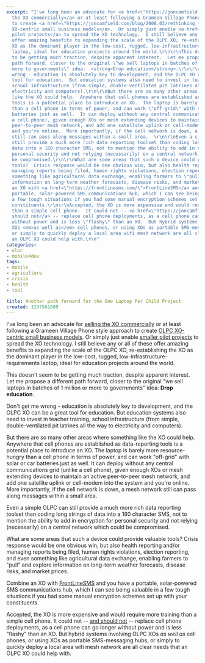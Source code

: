 ```yaml
---
excerpt: "I've long been an advocate for <a href=\"https://joncamfield.com/blog/2009.01/the_xo_files_part_iv_new_years.html\">selling
  the XO commercially</a> or at least following a Grameen Village Phone style approach
  to create <a href=\"https://joncamfield.com/blog/2008.03/rethinking_the_olpc.html\">OLPC
  XO-centric small business models</a>.  Or simply just enable <a href=\"https://joncamfield.com/blog/2009.02/small_is_bigger_than_big_for_o.html\">smaller
  pilot projects</a> to spread the XO technology.  I still believe any or all of these
  offer amazing benefits to expanding the scale of the OLPC XO, re-establishing the
  XO as the dominant player in the low-cost, rugged, low-infrastructure-requirements
  laptop, ideal for education projects around the world.\r\n\r\nThis doesn't seem
  to be getting much traction, despite apparent interest.  Let me propose a different
  path forward, closer to the original \"we sell laptops in batches of 1 million or
  more to governments\" idea:  <strong>Drop education</strong>.\r\n\r\nDon't get me
  wrong - education is absolutely key to development, and the OLPC XO can be a great
  tool for education.  But education systems also need to invest in teacher training,
  school infrastructure (from simple, double-ventilated pit latrines all the way to
  electricity and computers).\r\n\r\nBut there are so many other areas where something
  like the XO could help.  Anywhere that cell phones are established as data-reporting
  tools is a potential place to introduce an XO.  The laptop is barely more resource-hungry
  than a cell phone in terms of power, and can work \"off-grid\" with solar or car
  batteries just as well.  It can deploy without any central communications grid (unlike
  a cell phone), given enough XOs or mesh extending devices to maintain an active
  peer-to-peer mesh network, and add one satellite uplink or cell-modem into the system
  and you're online.  More importantly, if the cell network is down, a mesh network
  still can pass along messages within a small area.  \r\n\r\nEven a simple OLPC can
  still provide a much more rich data reporting toolset than coding long strings of
  data into a 160 character SMS, not to mention the ability to add in encryption for
  personal security and not relying (necessarily) on a central network which could
  be compromised.\r\n\r\nWhat are some areas that such a device could provide valuable
  tools?  Crisis response would be one obvious win, but also health reporting and/or
  managing reports being filed, human rights violations, election reporting, and even
  something like agricultural data exchange, enabling farmers to \"pull\" and explore
  information on long-term weather forecasts, disease risks, and market prices.\r\n\r\nCombine
  an XO with <a href=\"https://frontlinesms.com/\">FrontLineSMS</a> and you have a
  portable, solar-powered SMS communications hub, which I can see being valuable in
  a few tough situations if you had some manual encryption schemes set up with your
  constituents.\r\n\r\nAccepted, the XO is more expensive and would require more training
  than a simple cell phone.  It could not -- <a href=\"https://joncamfield.com/blog/2009.03/mobiles_vs_computers.html\">and
  should not</a> -- replace cell phone deployments, as a cell phone can go longer
  without power and is less \"flashy\" than an XO.  But hybrid systems involving OLPC
  XOs <em>as well as</em> cell phones, or using XOs as portable SMS-messaging hubs,
  or simply to quickly deploy a local area wifi mesh network are all clear needs that
  an OLPC XO could help with.\r\n"
categories:
- olpc
- mobile4dev
tags:
- mobile
- agriculture
- crisis
- health
- tool

title: Another path forward for the One Laptop Per Child Project
created: 1237561889
---
```

I've long been an advocate for <a href="https://joncamfield.com/blog/2009.01/the_xo_files_part_iv_new_years.html">selling the XO commercially</a> or at least following a Grameen Village Phone style approach to create <a href="https://joncamfield.com/blog/2008.03/rethinking_the_olpc.html">OLPC XO-centric small business models</a>.  Or simply just enable <a href="https://joncamfield.com/blog/2009.02/small_is_bigger_than_big_for_o.html">smaller pilot projects</a> to spread the XO technology.  I still believe any or all of these offer amazing benefits to expanding the scale of the OLPC XO, re-establishing the XO as the dominant player in the low-cost, rugged, low-infrastructure-requirements laptop, ideal for education projects around the world.

This doesn't seem to be getting much traction, despite apparent interest.  Let me propose a different path forward, closer to the original "we sell laptops in batches of 1 million or more to governments" idea:  <strong>Drop education</strong>.

Don't get me wrong - education is absolutely key to development, and the OLPC XO can be a great tool for education.  But education systems also need to invest in teacher training, school infrastructure (from simple, double-ventilated pit latrines all the way to electricity and computers).

But there are so many other areas where something like the XO could help.  Anywhere that cell phones are established as data-reporting tools is a potential place to introduce an XO.  The laptop is barely more resource-hungry than a cell phone in terms of power, and can work "off-grid" with solar or car batteries just as well.  It can deploy without any central communications grid (unlike a cell phone), given enough XOs or mesh extending devices to maintain an active peer-to-peer mesh network, and add one satellite uplink or cell-modem into the system and you're online.  More importantly, if the cell network is down, a mesh network still can pass along messages within a small area.  

Even a simple OLPC can still provide a much more rich data reporting toolset than coding long strings of data into a 160 character SMS, not to mention the ability to add in encryption for personal security and not relying (necessarily) on a central network which could be compromised.

What are some areas that such a device could provide valuable tools?  Crisis response would be one obvious win, but also health reporting and/or managing reports being filed, human rights violations, election reporting, and even something like agricultural data exchange, enabling farmers to "pull" and explore information on long-term weather forecasts, disease risks, and market prices.

Combine an XO with <a href="https://frontlinesms.com/">FrontLineSMS</a> and you have a portable, solar-powered SMS communications hub, which I can see being valuable in a few tough situations if you had some manual encryption schemes set up with your constituents.

Accepted, the XO is more expensive and would require more training than a simple cell phone.  It could not -- <a href="https://joncamfield.com/blog/2009.03/mobiles_vs_computers.html">and should not</a> -- replace cell phone deployments, as a cell phone can go longer without power and is less "flashy" than an XO.  But hybrid systems involving OLPC XOs <em>as well as</em> cell phones, or using XOs as portable SMS-messaging hubs, or simply to quickly deploy a local area wifi mesh network are all clear needs that an OLPC XO could help with.
<!--break-->
